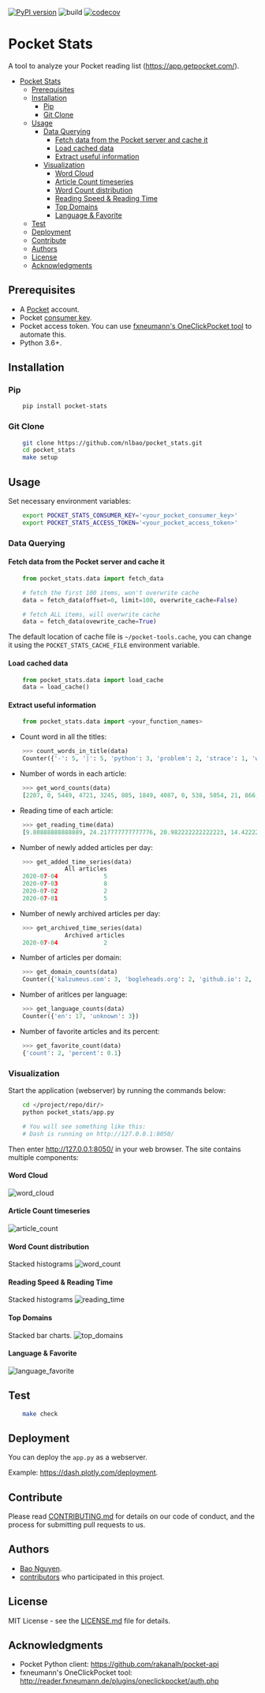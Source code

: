 [![PyPI version](https://badge.fury.io/py/pocket-stats.svg)](https://badge.fury.io/py/pocket-stats)
![build](https://github.com/nlbao/pocket_stats/workflows/build/badge.svg)
[![codecov](https://codecov.io/gh/nlbao/pocket_stats/branch/master/graph/badge.svg)](https://codecov.io/gh/nlbao/pocket_stats)

# Pocket Stats

A tool to analyze your Pocket reading list (https://app.getpocket.com/).

- [Pocket Stats](#pocket-stats)
  - [Prerequisites](#prerequisites)
  - [Installation](#installation)
    - [Pip](#pip)
    - [Git Clone](#git-clone)
  - [Usage](#usage)
    - [Data Querying](#data-querying)
      - [Fetch data from the Pocket server and cache it](#fetch-data-from-the-pocket-server-and-cache-it)
      - [Load cached data](#load-cached-data)
      - [Extract useful information](#extract-useful-information)
    - [Visualization](#visualization)
      - [Word Cloud](#word-cloud)
      - [Article Count timeseries](#article-count-timeseries)
      - [Word Count distribution](#word-count-distribution)
      - [Reading Speed & Reading Time](#reading-speed--reading-time)
      - [Top Domains](#top-domains)
      - [Language & Favorite](#language--favorite)
  - [Test](#test)
  - [Deployment](#deployment)
  - [Contribute](#contribute)
  - [Authors](#authors)
  - [License](#license)
  - [Acknowledgments](#acknowledgments)


## Prerequisites
* A [Pocket](https://app.getpocket.com/) account.
* Pocket [consumer key](https://getpocket.com/developer/apps/new).
* Pocket access token. You can use [fxneumann's OneClickPocket tool](http://reader.fxneumann.de/plugins/oneclickpocket/auth.php) to automate this.
* Python 3.6+.


## Installation
### Pip
```bash
    pip install pocket-stats
```

### Git Clone
```bash
    git clone https://github.com/nlbao/pocket_stats.git
    cd pocket_stats
    make setup
```


## Usage
Set necessary environment variables:
```bash
    export POCKET_STATS_CONSUMER_KEY='<your_pocket_consumer_key>'
    export POCKET_STATS_ACCESS_TOKEN='<your_pocket_access_token>'
```

### Data Querying
#### Fetch data from the Pocket server and cache it
```python
    from pocket_stats.data import fetch_data

    # fetch the first 100 items, won't overwrite cache
    data = fetch_data(offset=0, limit=100, overwrite_cache=False)

    # fetch ALL items, will overwrite cache
    data = fetch_data(ovewrite_cache=True)
```
The default location of cache file is `~/pocket-tools.cache`, you can change it using the `POCKET_STATS_CACHE_FILE` environment variable.

#### Load cached data
```python
    from pocket_stats.data import load_cache
    data = load_cache()
```

#### Extract useful information
``` python
    from pocket_stats.data import <your_function_names>
```

- Count word in all the titles:
```python
    >>> count_words_in_title(data)
    Counter({'-': 5, '|': 5, 'python': 3, 'problem': 2, 'strace': 1, 'wow': 1, 'much': 1, 'syscall': 1, 'martin': 1, 'heinz': 1, 'personal': 1, 'website': 1, '&': 1, 'blog': 1, 'call': 1, 'programmer,': 1})
```

- Number of words in each article:
```python
    >>> get_word_counts(data)
    [2207, 0, 5449, 4721, 3245, 805, 1849, 4087, 0, 538, 5054, 21, 866, 266, 1146, 213, 823, 3551, 787, 0]
```

- Reading time of each article:
```python
    >>> get_reading_time(data)
    [9.80888888888889, 24.217777777777776, 20.982222222222223, 14.422222222222222, 3.577777777777778, 8.217777777777778, 18.164444444444445, 2.391111111111111, 22.462222222222223, 0.09333333333333334, 3.848888888888889, 1.1822222222222223, 5.093333333333334, 0.9466666666666667, 3.6577777777777776, 15.782222222222222, 3.497777777777778]
```

- Number of newly added articles per day:
```python
    >>> get_added_time_series(data) 
                All articles
    2020-07-04             5
    2020-07-03             8
    2020-07-02             2
    2020-07-01             5
```

- Number of newly archived articles per day:
```python
    >>> get_archived_time_series(data)
                Archived articles
    2020-07-04             2
```

- Number of articles per domain:
```python
    >>> get_domain_counts(data)
    Counter({'kalzumeus.com': 3, 'bogleheads.org': 2, 'github.io': 2, 'brendangregg.com': 1, 'martinheinz.dev': 1, 'awealthofcommonsense.com': 1, 'jlcollinsnh.com': 1, 'callan.com': 1, 'engineerseekingfire.com': 1, 'arxiv.org': 1, 'popularmechanics.com': 1, 'dolpages.com': 1, 'economist.com': 1, 'romantomjak.com': 1, 'digitalocean.com': 1, 'deepnote.com': 1})
```

- Number of aritlces per language:
```python
    >>> get_language_counts(data)
    Counter({'en': 17, 'unknown': 3})
```

- Number of favorite articles and its percent:
```python
    >>> get_favorite_count(data)
    {'count': 2, 'percent': 0.1}
```


### Visualization
Start the application (webserver) by running the commands below:
```bash
    cd </project/repo/dir/>
    python pocket_stats/app.py

    # You will see something like this:
    # Dash is running on http://127.0.0.1:8050/
```
Then enter http://127.0.0.1:8050/ in your web browser. The site contains multiple components:

#### Word Cloud
![word_cloud](https://user-images.githubusercontent.com/4289177/87027187-cca22180-c1aa-11ea-89cb-ae1b91493934.png)

#### Article Count timeseries
![article_count](https://user-images.githubusercontent.com/4289177/87027476-38848a00-c1ab-11ea-9115-925dc0660815.png)

#### Word Count distribution
Stacked histograms
![word_count](https://user-images.githubusercontent.com/4289177/87027494-3de1d480-c1ab-11ea-9bfd-ded18cb4025b.png)

#### Reading Speed & Reading Time
Stacked histograms
![reading_time](https://user-images.githubusercontent.com/4289177/87027500-3fab9800-c1ab-11ea-8a57-be4cb7eaf168.png)

#### Top Domains
Stacked bar charts.
![top_domains](https://user-images.githubusercontent.com/4289177/87027511-420df200-c1ab-11ea-85c9-08f08f546caf.png)

#### Language & Favorite
![language_favorite](https://user-images.githubusercontent.com/4289177/87027522-463a0f80-c1ab-11ea-8436-352adc72266b.png)

## Test
```bash
    make check
```

## Deployment
You can deploy the `app.py` as a webserver.

Example: https://dash.plotly.com/deployment.


## Contribute
Please read [CONTRIBUTING.md](CONTRIBUTING.md) for details on our code of conduct, and the process for submitting pull requests to us.


## Authors
- [Bao Nguyen](https://github.com/nlbao).
- [contributors](https://github.com/nlbao/pocket_stats/contributors) who participated in this project.


## License
MIT License - see the [LICENSE.md](LICENSE) file for details.


## Acknowledgments
- Pocket Python client: https://github.com/rakanalh/pocket-api
- fxneumann's OneClickPocket tool: http://reader.fxneumann.de/plugins/oneclickpocket/auth.php
